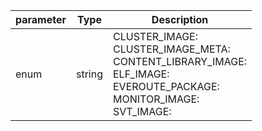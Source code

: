 | parameter | Type | Description |
| ----------- | ----------- |----------- |
| enum  |  string  | CLUSTER_IMAGE: <br/>CLUSTER_IMAGE_META: <br/>CONTENT_LIBRARY_IMAGE: <br/>ELF_IMAGE: <br/>EVEROUTE_PACKAGE: <br/>MONITOR_IMAGE: <br/>SVT_IMAGE:   |